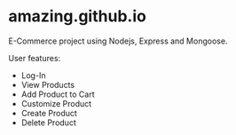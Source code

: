# amazing.github.io

E-Commerce project using Nodejs, Express and Mongoose.

User features:

- Log-In 
- View Products
- Add Product to Cart
- Customize Product
- Create Product
- Delete Product
